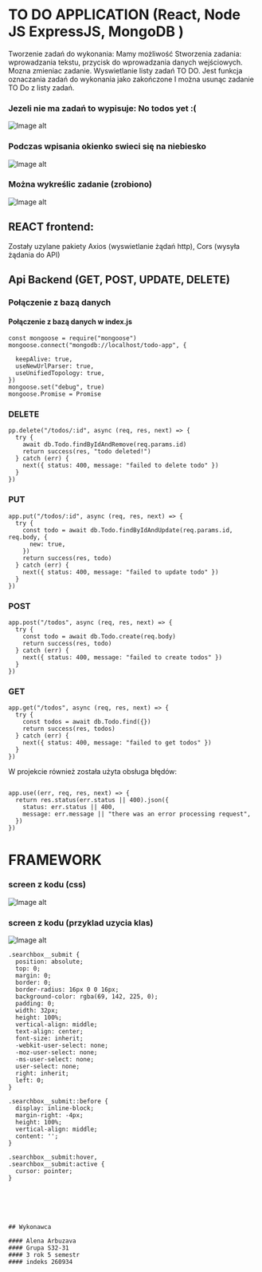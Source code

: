 # TO DO APPLICATION (React, Node JS ExpressJS, MongoDB )

Tworzenie zadań do wykonania:
Mamy możliwość Stworzenia zadania: wprowadzania tekstu, przycisk do wprowadzania danych wejściowych.
Mozna zmieniac zadanie.
Wyswietlanie listy zadań TO DO.
Jest funkcja oznaczania zadań do wykonania jako zakończone
I można usunąc zadanie TO Do z listy zadań.

### Jezeli nie ma zadań to wypisuje: No todos yet :(
![Image alt](https://github.com/Elena19ar/APLIKACJA-TODO/blob/master/111.png)
### Podczas wpisania okienko swieci się na niebiesko
![Image alt](https://github.com/Elena19ar/APLIKACJA-TODO/blob/master/Безымянный.png)
### Można wykreślic zadanie (zrobiono)
![Image alt](https://github.com/Elena19ar/APLIKACJA-TODO/blob/master/1.png)
## REACT frontend:
Zostały uzylane pakiety Axios (wyswietlanie żądań http),
Cors (wysyła żądania do API)

## Api Backend (GET, POST, UPDATE, DELETE)


### Połączenie z bazą danych
#### Połączenie z bazą danych w index.js
```
const mongoose = require("mongoose")
mongoose.connect("mongodb://localhost/todo-app", {
 
  keepAlive: true,
  useNewUrlParser: true,
  useUnifiedTopology: true,
})
mongoose.set("debug", true) 
mongoose.Promise = Promise
```

###  DELETE 
```
pp.delete("/todos/:id", async (req, res, next) => {
  try {
    await db.Todo.findByIdAndRemove(req.params.id)
    return success(res, "todo deleted!")
  } catch (err) {
    next({ status: 400, message: "failed to delete todo" })
  }
})
```
###  PUT
```
app.put("/todos/:id", async (req, res, next) => {
  try {
    const todo = await db.Todo.findByIdAndUpdate(req.params.id, req.body, {
      new: true,
    })
    return success(res, todo)
  } catch (err) {
    next({ status: 400, message: "failed to update todo" })
  }
})
```
###  POST
```
app.post("/todos", async (req, res, next) => {
  try {
    const todo = await db.Todo.create(req.body)
    return success(res, todo)
  } catch (err) {
    next({ status: 400, message: "failed to create todos" })
  }
})
```

###  GET
```
app.get("/todos", async (req, res, next) => {
  try {
    const todos = await db.Todo.find({})
    return success(res, todos)
  } catch (err) {
    next({ status: 400, message: "failed to get todos" })
  }
})
```


W projekcie również została użyta obsługa błędów:
```

app.use((err, req, res, next) => {
  return res.status(err.status || 400).json({
    status: err.status || 400,
    message: err.message || "there was an error processing request",
  })
})
```


# FRAMEWORK
### screen z kodu (css)
![Image alt](https://github.com/Elena19ar/APLIKACJA-TODO/blob/master/css.png)

### screen z kodu (przyklad uzycia klas)
![Image alt](https://github.com/Elena19ar/APLIKACJA-TODO/blob/master/1css.png)

```
.searchbox__submit {
  position: absolute;
  top: 0;
  margin: 0;
  border: 0;
  border-radius: 16px 0 0 16px;
  background-color: rgba(69, 142, 225, 0);
  padding: 0;
  width: 32px;
  height: 100%;
  vertical-align: middle;
  text-align: center;
  font-size: inherit;
  -webkit-user-select: none;
  -moz-user-select: none;
  -ms-user-select: none;
  user-select: none;
  right: inherit;
  left: 0;
}

.searchbox__submit::before {
  display: inline-block;
  margin-right: -4px;
  height: 100%;
  vertical-align: middle;
  content: '';
}

.searchbox__submit:hover,
.searchbox__submit:active {
  cursor: pointer;
}






## Wykonawca

#### Alena Arbuzava
#### Grupa S32-31
#### 3 rok 5 semestr
#### indeks 260934

